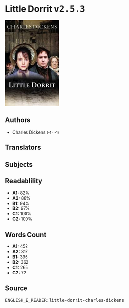 # Little Dorrit <kbd>v2.5.3</kbd>

![](./cover.medium.jpg "")

## Authors


 - Charles Dickens <small>(-1 - -1)</small>

## Translators



## Subjects



## Readablility


 - **A1:** 82%
 - **A2:** 88%
 - **B1:** 94%
 - **B2:** 97%
 - **C1:** 100%
 - **C2:** 100%

## Words Count


 - **A1:** 452
 - **A2:** 317
 - **B1:** 396
 - **B2:** 362
 - **C1:** 265
 - **C2:** 72

## Source


<kbd>ENGLISH_E_READER:little-dorrit-charles-dickens</kbd>
